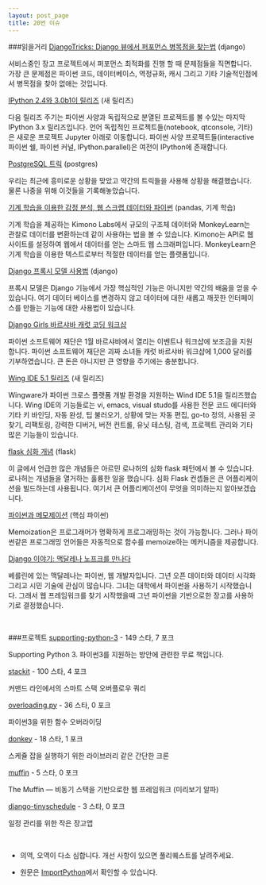 ```yaml
---
layout: post_page
title: 20번 이슈
---
```


###읽을거리
<a href="http://djangotricks.blogspot.com/2015/01/performance-bottlenecks-in-django-views.html" target="_blank">DjangoTricks: Django 뷰에서 퍼포먼스 병목점을 찾는법</a> (django)

서비스중인 장고 프로젝트에서 퍼포먼스 최적화를 진행 할 때 문제점들을 직면합니다. 가장 큰 문제점은 파이썬 코드, 데이터베이스, 역정규화, 캐시 그리고 기타 기술적인점에서 병목점을 찾아 없애는 것입니다.

<a href="http://ipython.org/ipython-doc/dev/whatsnew/version3.html#release-3-0" target="_blank">IPython 2.4와 3.0b1이 릴리즈</a> (새 릴리즈)

다음 릴리즈 주기는 파이썬 사양과 독립적으로 분열된 프로젝트를 볼 수있는 마지막 IPython 3.x 릴리즈입니다. 언어 독립적인 프로젝트들(notebook, qtconsole, 기타)은 새로운 프로젝트 Jupyter 아래로 이동합니다. 파이썬 사양 프로젝트들(interactive 파이썬 쉘, 파이썬 커널, IPython.parallel)은 여전이 IPython에 존재합니다.

<a href="http://blog.endpoint.com/2015/01/a-few-postgresql-tricks.html" target="_blank">PostgreSQL 트릭</a> (postgres)

우리는 최근에 흥미로운 상황을 맞았고 약간의 트릭들을 사용해 상황을 해결했습니다. 물론 나중을 위해 이것들을 기록해놓았습니다.

<a href="http://blog.monkeylearn.com/kimono-monkeylearn-sentiment-analysis-with-machine-learning-and-web-scraped-data/" target="_blank">기계 학습을 이용한 감정 분석, 웹 스크랩 데이터와 파이썬</a> (pandas, 기계 학습)

기계 학습을 제공하는 Kimono Labs에서 규모의 구조체 데이터와 MonkeyLearn는 관찰로 데이터를 변환하는데 같이 사용하는 법을 볼 수 있습니다. Kimono는 API로 웹 사이트를 설정하여 웹에서 데이터를 얻는 스마트 웹 스크래퍼입니다. MonkeyLearn은 기계 학습을 이용한 텍스트로부터 적절한 데이터를 얻는 플랫폼입니다.

<a href="http://feedproxy.google.com/~r/TheWellfireInteractiveBlog/~3/kpJQuyT_Dyw/" target="_blank">Django 프록시 모델 사용법</a> (django)

프록시 모델은 Django 기능에서 가장 핵심적인 기능은 아니지만 약간의 배움을 얻을 수 있습니다. 여기 데이터 베이스를 변경하지 않고 데이터에 대한 새롭고 깨끗한 인터페이스를 만들는 기능에 대한 사용법이 있습니다.

<a href="http://feedproxy.google.com/~r/PythonSoftwareFoundationNews/~3/dGvUHnM1kK8/django-girls-warsaw-carrot-coding.html" target="_blank">Django Girls 바르샤바 캐럿 코딩 워크샵</a>

파이썬 소프트웨어 재단은 1월 바르샤바에서 열리는 이벤트나 워크샵에 보조금을 지원합니다. 파이썬 소프트웨어 재단은 괴짜 소녀들 캐럿 바르샤바 워크샵에 1,000 달러를 기부하였습니다. 큰 돈은 아니지만 큰 영향을 주기에는 충분합니다.

<a href="http://wingware.blogspot.com/2015/01/wing-ide-51-released.html" target="_blank">Wing IDE 5.1 릴리즈</a> (새 릴리즈)

Wingware가 파이썬 크로스 플랫폼 개발 환경을 지원하는 Wind IDE 5.1을 릴리즈했습니다. Wing IDE의 기능들로는 vi, emacs, visual studo를 사용한 전문 코드 에디터와 기타 키 바인딩, 자동 완성, 팁 불러오기, 상황에 맞는 자동 편집, go-to 정의, 사용된 곳 찾기, 리팩토링, 강력한 디버거, 버전 컨트롤, 유닛 테스팅, 검색, 프로젝트 관리와 기타 많은 기능들이 있습니다.

<a href="http://www.syncano.com/advanced-concepts-flask/" target="_blank">flask 심화 개념</a> (flask)

이 글에서 언급한 많은 개념들은 아르민 로나허의 심화 flask 패턴에서 볼 수 있습니다.로나허는 개념들을 열거하는 훌륭한 일을 했습니다. 심화 Flask 컨셉들은 큰 어플리케이션을 빌드하는데 사용됩니다. 여기서 큰 어플리케이션이 무엇을 의미하는지 알아보겠습니다.

<a href="http://www.python-course.eu/python3_memoization.php" target="_blank">파이썬과 메모제이션</a> (핵심 파이썬)

Memoization은 프로그래머가 명확하게 프로그래밍하는 것이 가능합니다. 그러나 파이썬같은 프로그래밍 언어들은 자동적으로 함수를 memoize하는 메커니즘을 제공합니다.

<a href="http://blog.djangogirls.org/post/109880858623/your-django-story-meet-magdalena-noffke" target="_blank">Django 이야기: 맥달레나 노프크를 만나다</a>

베를린에 있는 맥달레나는 파이썬, 웹 개발자입니다. 그년 오픈 데이터와 데이터 시각화 그리고 시민 기술에 관심이 많습니다. 그녀는 대학에서 파이썬을 사용하기 시작했습니다. 그래서 웹 프레임워크를 찾기 시작했을때 그년 파이썬을 기반으로한 장고를 사용하기로 결정했습니다.

<br />

###프로젝트
<a href="https://github.com/regebro/supporting-python-3" target="_blank">supporting-python-3</a> - 149 스타, 7 포크

Supporting Python 3. 파이썬3를 지원하는 방안에 관련한 무료 책입니다.

<a href="https://github.com/lukasschwab/stackit" target="_blank">stackit</a> - 100 스타, 4 포크

커맨드 라인에서의 스마트 스택 오버플로우 쿼리

<a href="https://github.com/bintoro/overloading.py" target="_blank">overloading.py</a> - 36 스타, 0 포크

파이썬3을 위한 함수 오버라이딩

<a href="https://github.com/bcho/donkey" target="_blank">donkey</a> - 18 스타, 1 포크

스케쥴 잡을 실행하기 위한 라이브러리 같은 간단한 크론

<a href="https://github.com/klen/muffin" target="_blank">muffin</a> - 5 스타, 0 포크

The Muffin — 비동기 스택을 기반으로한 웹 프레임워크 (미리보기 알파)

<a href="https://github.com/jgeskens/django-tinyschedule" target="_blank">django-tinyschedule</a> - 3 스타, 0 포크

일정 관리를 위한 작은 장고앱

<br />

* 의역, 오역이 다소 심합니다. 개선 사항이 있으면 풀리퀘스트를 날려주세요.

* 원문은 <a href="http://importpython.com/newsletter/no/20/" target="_blank">ImportPython</a>에서 확인할 수 있습니다.